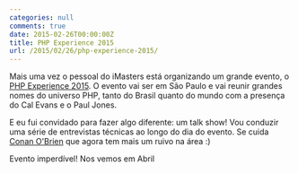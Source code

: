 ```yaml
---
categories: null
comments: true
date: 2015-02-26T00:00:00Z
title: PHP Experience 2015
url: /2015/02/26/php-experience-2015/
---
```


Mais uma vez o pessoal do iMasters está organizando um grande evento, o [PHP Experience 2015](http://phpexperience.imasters.com.br/). O evento vai ser em São Paulo e vai reunir grandes nomes do universo PHP, tanto do Brasil quanto do mundo com a presença do Cal Evans e o Paul Jones.

E eu fui convidado para fazer algo diferente: um talk show! Vou conduzir uma série de entrevistas técnicas ao longo do dia do evento. Se cuida [Conan O'Brien](http://en.wikipedia.org/wiki/Conan_O%27Brien) que agora tem mais um ruivo na área :)

Evento imperdível! Nos vemos em Abril